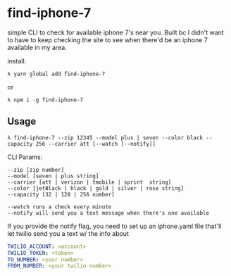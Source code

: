 # find-iphone-7
simple CLI to check for available iphone 7's near you. Built bc I didn't want to have to keep checking the site to see when there'd be an iphone 7 available in my area. 

install: 

```
λ yarn global add find-iphone-7
```
or

```shell
λ npm i -g find-iphone-7
```

## Usage

```
λ find-iphone-7 --zip 12345 --model plus | seven --color black --capacity 256 --carrier att [--watch [--notify]]
```

CLI Params: 
```
--zip [zip number]
--model [seven | plus string]
--carrier [att | verizon | tmobile | sprint  string]
--color [jetBlack | black | gold | silver | rose string]
--capacity [32 | 128 | 256 number]

--watch runs a check every minute
--notify will send you a text message when there's one available
```


If you provide the notify flag, you need to set up an iphone.yaml file that'll let twilio send you a text w/ the info about

```yaml
TWILIO_ACCOUNT: <account>
TWILIO_TOKEN: <token>
TO_NUMBER: <your number>
FROM_NUMBER: <your twilio number>
```

